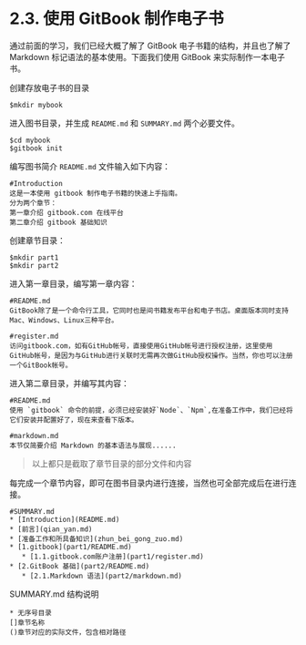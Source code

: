 # **2.3. 使用 GitBook 制作电子书**

通过前面的学习，我们已经大概了解了 GitBook 电子书籍的结构，并且也了解了 Markdown 标记语法的基本使用。下面我们使用 GitBook 来实际制作一本电子书。

创建存放电子书的目录

    $mkdir mybook

进入图书目录，并生成 `README.md` 和 `SUMMARY.md` 两个必要文件。

    $cd mybook
    $gitbook init

编写图书简介 `README.md` 文件输入如下内容：

    #Introduction
    这是一本使用 gitbook 制作电子书籍的快速上手指南。
    分为两个章节：
    第一章介绍 gitbook.com 在线平台
    第二章介绍 gitbook 基础知识

创建章节目录：

    $mkdir part1
    $mkdir part2

进入第一章目录，编写第一章内容：

    #README.md
    GitBook除了是一个命令行工具，它同时也是间书籍发布平台和电子书店。桌面版本同时支持Mac、Windows、Linux三种平台。

    #register.md
    访问gitbook.com，如有GitHub帐号，直接使用GitHub帐号进行授权注册，这里使用GitHub帐号，是因为与GitHub进行关联时无需再次做GitHub授权操作。当然，你也可以注册一个GitBook帐号。

进入第二章目录，并编写其内容：

    #README.md
    使用 `gitbook` 命令的前提，必须已经安装好`Node`、`Npm`,在准备工作中，我们已经将它们安装并配置好了，现在来查看下版本。  

    #markdown.md
    本节仅简要介绍 Markdown 的基本语法与展现......

> 以上都只是截取了章节目录的部分文件和内容

每完成一个章节内容，即可在图书目录内进行连接，当然也可全部完成后在进行连接。

    #SUMMARY.md
    * [Introduction](README.md)
    * [前言](qian_yan.md)
    * [准备工作和所具备知识](zhun_bei_gong_zuo.md)
    * [1.gitbook](part1/README.md)
       * [1.1.gitbook.com账户注册](part1/register.md)
    * [2.GitBook 基础](part2/README.md)
       * [2.1.Markdown 语法](part2/markdown.md)

SUMMARY.md 结构说明

    * 无序号目录
    []章节名称
    ()章节对应的实际文件，包含相对路径

